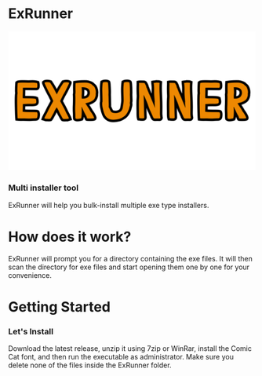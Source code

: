 # ExRunner 

<img src="https://raw.githubusercontent.com/avunit1/ExRunner/main/banner.png">

### Multi installer tool

ExRunner will help you bulk-install multiple exe type installers.

# How does it work?

ExRunner will prompt you for a directory containing the exe files. It will then scan the directory for exe files and start opening them one by one for your convenience.

# Getting Started

### Let's Install

Download the latest release, unzip it using 7zip or WinRar, install the Comic Cat font, and then run the executable as administrator. Make sure you delete none of the files inside the ExRunner folder.
